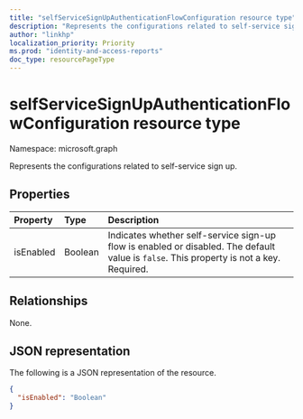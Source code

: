 ```yaml
---
title: "selfServiceSignUpAuthenticationFlowConfiguration resource type"
description: "Represents the configurations related to self-service sign-up."
author: "linkhp"
localization_priority: Priority
ms.prod: "identity-and-access-reports"
doc_type: resourcePageType
---
```


# selfServiceSignUpAuthenticationFlowConfiguration resource type

Namespace: microsoft.graph

Represents the configurations related to self-service sign up.

## Properties

|Property|Type|Description|
|:-------|:---|:----------|
|isEnabled|Boolean|Indicates whether self-service sign-up flow is enabled or disabled. The default value is `false`. This property is not a key. Required. |

## Relationships

None.

## JSON representation

The following is a JSON representation of the resource.
<!-- {
  "blockType": "resource",
  "@odata.type": "microsoft.graph.selfServiceSignUpAuthenticationFlowConfiguration"
}
-->

``` json
{
  "isEnabled": "Boolean"
}
```
